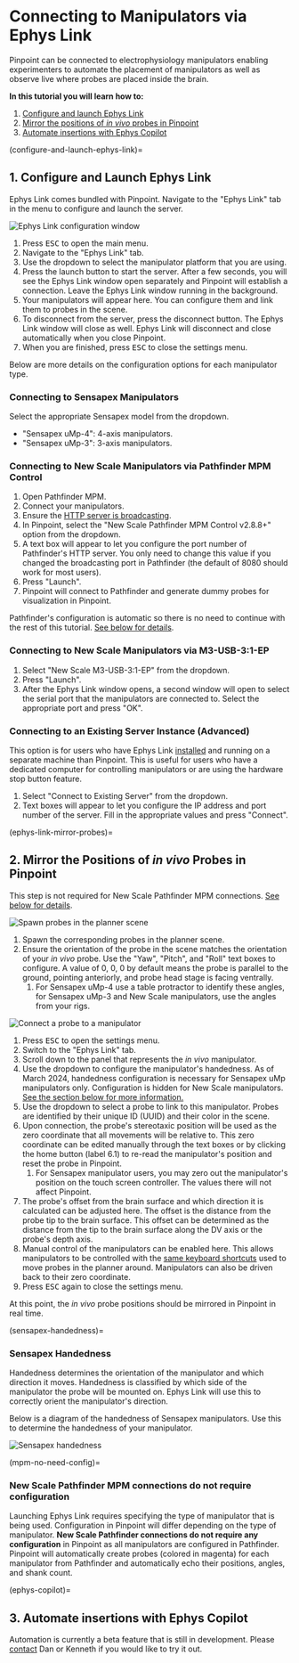 # Connecting to Manipulators via Ephys Link

Pinpoint can be connected to electrophysiology manipulators
enabling experimenters to automate the placement of manipulators as well as
observe live where probes are placed inside the brain.

**In this tutorial you will learn how to:**

1. [Configure and launch Ephys Link](configure-and-launch-ephys-link)
2. [Mirror the positions of _in
   vivo_ probes in Pinpoint](ephys-link-mirror-probes)
3. [Automate insertions with Ephys Copilot](ephys-copilot)

[//]: # (**If you would like to use beta version of)

[//]: # (Ephys Link with Pinpoint, please use Steam to install Pinpoint and [switch to)

[//]: # (the `ephys-link-beta`branch]&#40;https://partner.steamgames.com/doc/store/application/branches#:~:text=To%20switch%20to%20a%20custom,be%20the%20%22BETAS%22%20tab&#41;)

[//]: # (.**)

[//]: # (To enable this feature, an instance of an Ephys Link server must be running on)

[//]: # (the local network. Please see the)

[//]: # (instructions [here]&#40;https://virtualbrainlab.org/ephys_link/installation_and_use.html#installation&#41;)

[//]: # (on how to install and run a server.)

[//]: # ()

[//]: # (<div style="position: relative; padding-bottom: 56.25%; height: 0; overflow: hidden;">)

[//]: # (  <iframe src="https://www.youtube-nocookie.com/embed/QK87XBd46aQ?rel=0&modestbranding=1" style="position: absolute; top: 0; left: 0; width: 100%; height: 100%; border:0;" allowfullscreen title="Overview"></iframe>)

[//]: # (</div>)

[//]: # (<br>)

(configure-and-launch-ephys-link)=

## 1. Configure and Launch Ephys Link

Ephys Link comes bundled with Pinpoint. Navigate to the "Ephys Link" tab in the
menu to configure and launch the server.

![Ephys Link configuration window](../../_static/images/tutorial/ephys_link/ephys_link_launch.png)

1. Press <kbd>ESC</kbd> to open the main menu.
2. Navigate to the "Ephys Link" tab.
3. Use the dropdown to select the manipulator platform that you are using.
4. Press the launch button to start the server. After a few seconds, you will
   see the Ephys Link window open separately and Pinpoint will establish a
   connection. Leave the Ephys Link window running in the background.
5. Your manipulators will appear here. You can configure them and link them to
   probes in the scene.
6. To disconnect from the server, press the disconnect button. The Ephys Link
   window will close as well. Ephys Link will disconnect and close automatically
   when you close Pinpoint.
7. When you are finished, press <kbd>ESC</kbd> to close the
   settings menu.

Below are more details on the configuration options for each manipulator type.

### Connecting to Sensapex Manipulators

Select the appropriate Sensapex model from the dropdown.

- "Sensapex uMp-4": 4-axis manipulators.
- "Sensapex uMp-3": 3-axis manipulators.

### Connecting to New Scale Manipulators via Pathfinder MPM Control

1. Open Pathfinder MPM.
2. Connect your manipulators.
3. Ensure
   the [HTTP server is broadcasting](https://www.newscaletech.com/sending-commands-to-pathfinder-from-other-applications/).
4. In Pinpoint, select the "New Scale Pathfinder MPM Control v2.8.8+" option
   from the dropdown.
5. A text box will appear to let you configure the port number of Pathfinder's
   HTTP server. You only need to change this value if you changed the
   broadcasting port in Pathfinder (the default of 8080 should work for most
   users).
6. Press "Launch".
7. Pinpoint will connect to Pathfinder and generate dummy probes for
   visualization in Pinpoint.

Pathfinder's configuration is automatic so there is no need to continue with the
rest of this tutorial. [See below for details](mpm-no-need-config).

### Connecting to New Scale Manipulators via M3-USB-3:1-EP

1. Select "New Scale M3-USB-3:1-EP" from the dropdown.
2. Press "Launch".
3. After the Ephys Link window opens, a second window will open to select the
   serial port that the manipulators are connected to. Select the appropriate
   port and press "OK".

### Connecting to an Existing Server Instance (Advanced)

This option is for users who have Ephys
Link [installed](https://virtualbrainlab.org/ephys_link/installation_and_use.html#installation)
and running on a separate machine than Pinpoint. This is useful for users who
have a dedicated computer for controlling manipulators or are using the hardware
stop button feature.

1. Select "Connect to Existing Server" from the dropdown.
2. Text boxes will appear to let you configure the IP address and port number of
   the server. Fill in the appropriate values and press "Connect".

(ephys-link-mirror-probes)=

## 2. Mirror the Positions of _in vivo_ Probes in Pinpoint

This step is not required for New Scale Pathfinder MPM connections. [See below
for details](mpm-no-need-config).

![Spawn probes in the planner scene](../../_static/images/tutorial/ephys_link/ephys_link_spawn.png)

1. Spawn the corresponding probes in the planner scene.
2. Ensure the orientation of the probe in the scene matches the orientation
   of your _in vivo_ probe. Use the "Yaw", "Pitch", and "Roll" text boxes to
   configure. A value of 0, 0, 0 by default means the probe is parallel to
   the ground, pointing anteriorly, and probe head stage is facing
   ventrally.
    1. For Sensapex uMp-4 use a table protractor to identify these angles, for
       Sensapex uMp-3 and New Scale manipulators, use the angles from your rigs.

![Connect a probe to a manipulator](../../_static/images/tutorial/ephys_link/ephys_link_connect_probe.png)

1. Press <kbd>ESC</kbd> to open the settings menu.
2. Switch to the "Ephys Link" tab.
3. Scroll down to the panel that represents the _in vivo_ manipulator.
4. Use the dropdown to configure the manipulator's handedness. As of March 2024,
   handedness configuration is necessary for Sensapex uMp manipulators only.
   Configuration is hidden for New Scale
   manipulators. [See the section below for
   more information.](sensapex-handedness)
5. Use the dropdown to select a probe to link to this manipulator. Probes are
   identified by their unique ID (UUID) and their color in the scene.
6. Upon connection, the probe's stereotaxic position will be used as the zero
   coordinate that all movements will be relative to. This zero coordinate can
   be edited manually through the text boxes or by clicking the home button
   (label 6.1) to re-read the manipulator's position and reset the probe in
   Pinpoint.
    1. For Sensapex manipulator users, you may zero out the manipulator's
       position on the touch screen controller. The values there will not affect
       Pinpoint.
7. The probe's offset from the brain surface and which direction it is
   calculated can be adjusted here. The offset is the distance from the probe
   tip to the brain surface. This offset can be determined as the distance from
   the tip to the brain surface along the DV axis or the probe's depth axis.
8. Manual control of the manipulators can be enabled here. This allows
   manipulators to be controlled with
   the [same keyboard shortcuts](https://virtualbrainlab.org/pinpoint/tutorials/tutorial_basics.html#keyboard)
   used to move probes in the planner around. Manipulators can also be driven
   back to their zero coordinate.
9. Press <kbd>ESC</kbd> again to close the settings menu.

At this point, the _in vivo_ probe positions should be mirrored in Pinpoint in
real time.

(sensapex-handedness)=

### Sensapex Handedness

Handedness determines the orientation of the manipulator and which
direction it moves. Handedness is classified by which side of the
manipulator the probe will be mounted on. Ephys Link will use this to correctly
orient the manipulator's direction.

Below is a diagram of the handedness of Sensapex manipulators. Use this to
determine the handedness of your manipulator.

![Sensapex handedness](../../_static/images/tutorial/ephys_link/sensapex_manipulators.png)

(mpm-no-need-config)=

### New Scale Pathfinder MPM connections do not require configuration

Launching Ephys Link requires specifying the type of manipulator that is being
used. Configuration in Pinpoint will differ depending on the type of
manipulator. **New Scale Pathfinder connections do not require any
configuration** in Pinpoint as all manipulators are configured in Pathfinder.
Pinpoint will automatically create probes (colored in magenta) for
each manipulator from Pathfinder and automatically echo their positions,
angles, and shank count.

(ephys-copilot)=

## 3. Automate insertions with Ephys Copilot

Automation is currently a beta feature that is still in development.
Please [contact](https://virtualbrainlab.org/about/overview.html) Dan or Kenneth
if you would like to try it out.